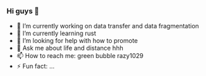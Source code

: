### Hi guys 👋

- 🔭 I’m currently working on data transfer and data fragmentation
- 🌱 I’m currently learning rust 
- 🤔 I’m looking for help with how to promote
- 💬 Ask me about life and distance hhh
- 📫 How to reach me: green bubble razy1029
- ⚡ Fun fact: ...

<!--
**corgy-w/corgy-w** is a ✨ _special_ ✨ repository because its `README.md` (this file) appears on your GitHub profile.

Here are some ideas to get you started:

- 🔭 I’m currently working on ...
- 🌱 I’m currently learning ...
- 👯 I’m looking to collaborate on ...
- 🤔 I’m looking for help with ...
- 💬 Ask me about ...
- 📫 How to reach me: ...
- 😄 Pronouns: ...
- ⚡ Fun fact: ...
-->
